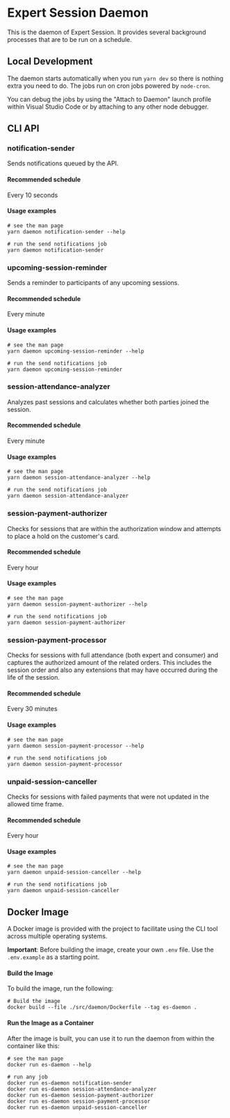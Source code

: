 # Expert Session Daemon

This is the daemon of Expert Session. It provides several background processes that are to be run on a schedule.

## Local Development

The daemon starts automatically when you run `yarn dev` so there is nothing extra you need to do. The jobs run on cron jobs powered by `node-cron`.

You can debug the jobs by using the "Attach to Daemon" launch profile within Visual Studio Code or by attaching to any other node debugger.

## CLI API

### notification-sender

Sends notifications queued by the API.

#### Recommended schedule

Every 10 seconds

#### Usage examples

```
# see the man page
yarn daemon notification-sender --help

# run the send notifications job
yarn daemon notification-sender
```

### upcoming-session-reminder

Sends a reminder to participants of any upcoming sessions.

#### Recommended schedule

Every minute

#### Usage examples

```
# see the man page
yarn daemon upcoming-session-reminder --help

# run the send notifications job
yarn daemon upcoming-session-reminder
```

### session-attendance-analyzer

Analyzes past sessions and calculates whether both parties joined the session.

#### Recommended schedule

Every minute

#### Usage examples

```
# see the man page
yarn daemon session-attendance-analyzer --help

# run the send notifications job
yarn daemon session-attendance-analyzer
```

### session-payment-authorizer

Checks for sessions that are within the authorization window and attempts to place a hold on the customer's card.

#### Recommended schedule

Every hour

#### Usage examples

```
# see the man page
yarn daemon session-payment-authorizer --help

# run the send notifications job
yarn daemon session-payment-authorizer
```

### session-payment-processor

Checks for sessions with full attendance (both expert and consumer) and captures the authorized amount of the related orders. This includes the session order and also any extensions that may have occurred during the life of the session.

#### Recommended schedule

Every 30 minutes

#### Usage examples

```
# see the man page
yarn daemon session-payment-processor --help

# run the send notifications job
yarn daemon session-payment-processor
```

### unpaid-session-canceller

Checks for sessions with failed payments that were not updated in the allowed time frame.

#### Recommended schedule

Every hour

#### Usage examples

```
# see the man page
yarn daemon unpaid-session-canceller --help

# run the send notifications job
yarn daemon unpaid-session-canceller
```

## Docker Image

A Docker image is provided with the project to facilitate using the CLI tool across multiple operating systems.

**Important**: Before building the image, create your own `.env` file. Use the `.env.example` as a starting point.

#### Build the Image

To build the image, run the following:

```
# Build the image
docker build --file ./src/daemon/Dockerfile --tag es-daemon .
```

#### Run the Image as a Container

After the image is built, you can use it to run the daemon from within the container like this:

```
# see the man page
docker run es-daemon --help

# run any job
docker run es-daemon notification-sender
docker run es-daemon session-attendance-analyzer
docker run es-daemon session-payment-authorizer
docker run es-daemon session-payment-processor
docker run es-daemon unpaid-session-canceller
```
